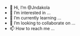 - 👋 Hi, I’m @Jndakola
- 👀 I’m interested in ...
- 🌱 I’m currently learning ...
- 💞️ I’m looking to collaborate on ...
- 📫 How to reach me ...

<!---
Jndakola/Jndakola is a ✨ special ✨ repository because its `README.md` (this file) appears on your GitHub profile.
You can click the Preview link to take a look at your changes.
--->
